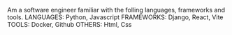 Am a software engineer familiar with the folling languages, frameworks and tools.
LANGUAGES: Python, Javascript
FRAMEWORKS: Django, React, Vite
TOOLS: Docker, Github
OTHERS: Html, Css
